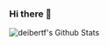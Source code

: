### Hi there 👋


<img align="left" alt="deibertf's Github Stats" src="https://github-readme-stats.vercel.app/api?username=deibertf&show_icons=true&hide_border=true" />

<!--
**deibertf/deibertf** is a ✨ _special_ ✨ repository because its `README.md` (this file) appears on your GitHub profile.

Here are some ideas to get you started:

- 🔭 I’m currently working on ...
- 🌱 I’m currently learning ...
- 👯 I’m looking to collaborate on ...
- 🤔 I’m looking for help with ...
- 💬 Ask me about ...
- 📫 How to reach me: ...
- 😄 Pronouns: ...
- ⚡ Fun fact: ...
-->
